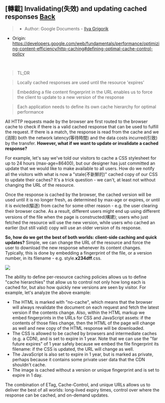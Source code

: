 ## \[轉載\] Invalidating(失效) and updating cached responses [Back](./../leverage_browser_caching.md)

> - Author: Google Documents - [Ilya Grigorik](http://igvita.com/)
- Origin: https://developers.google.com/web/fundamentals/performance/optimizing-content-efficiency/http-caching#defining-optimal-cache-control-policy

<br />

> TL;DR

> Locally cached responses are used until the resource 'expires'

> Embedding a file content fingerprint in the URL enables us to force the client to update to a new version of the response

> Each application needs to define its own cache hierarchy for optimal performance

All HTTP requests made by the browser are first routed to the browser cache to check if there is a valid cached response that can be used to fulfill the request. If there is a match, the response is read from the cache and we (消除) both the network latency(等待時間) and the data costs incurred(引致) by the transfer. **However, what if we want to update or invalidate a cached response?**

For example, let's say we've told our visitors to cache a CSS stylesheet for up to 24 hours (max-age=86400), but our designer has just committed an update that we would like to make available to all users. How do we notify all the visitors with what is now a "stale(不新鮮的)" cached copy of our CSS to update their caches? It's a trick question - we can't, at least not without changing the URL of the resource.

Once the response is cached by the browser, the cached version will be used until it is no longer fresh, as determined by max-age or expires, or until it is evicted(驅逐) from cache for some other reason - e.g. the user clearing their browser cache. As a result, different users might end up using different versions of the file when the page is constructed(構建); users who just fetched the resource will use the new version, while users who cached an earlier (but still valid) copy will use an older version of its response.

**So, how do we get the best of both worlds: client-side caching and quick updates?** Simple, we can change the URL of the resource and force the user to download the new response whenever its content changes. Typically, this is done by embedding a fingerprint of the file, or a version number, in its filename - e.g. style.**x234dff**.css.

![](./1.png)

The ability to define per-resource caching policies allows us to define "cache hierarchies" that allow us to control not only how long each is cached for, but also how quickly new versions are seen by visitor. For example, let's analyze the above example:

- The HTML is marked with "no-cache", which means that the browser will always revalidate the document on each request and fetch the latest version if the contents change. Also, within the HTML markup we embed fingerprints in the URLs for CSS and JavaScript assets: if the contents of those files change, then the HTML of the page will change as well and new copy of the HTML response will be downloaded.
- The CSS is allowed to be cached by browsers and intermediate caches (e.g. a CDN), and is set to expire in 1 year. Note that we can use the "far future expires" of 1 year safely because we embed the file fingerprint its filename: if the CSS is updated, the URL will change as well.
- The JavaScript is also set to expire in 1 year, but is marked as private, perhaps because it contains some private user data that the CDN shouldn't cache.
- The image is cached without a version or unique fingerprint and is set to expire in 1 day.

The combination of ETag, Cache-Control, and unique URLs allows us to deliver the best of all worlds: long-lived expiry times, control over where the response can be cached, and on-demand updates.
